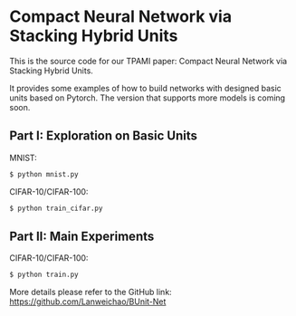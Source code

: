 # Compact Neural Network via Stacking Hybrid Units
This is the source code for our TPAMI paper: Compact Neural Network via Stacking Hybrid Units.

It provides some examples of how to build networks with designed basic units based on Pytorch. The version that supports more models is coming soon.

## Part I: Exploration on Basic Units
MNIST:
```bash
$ python mnist.py
```
CIFAR-10/CIFAR-100:
```bash
$ python train_cifar.py
```
## Part II: Main Experiments
CIFAR-10/CIFAR-100:
```bash
$ python train.py
```
More details please refer to the GitHub link: https://github.com/Lanweichao/BUnit-Net
